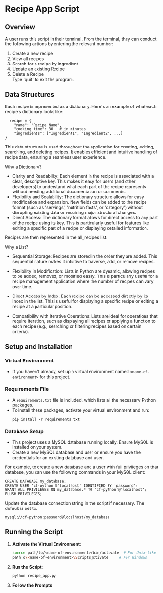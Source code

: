 # Recipe App Script

## Overview

A user runs this script in their terminal. From the terminal, they can conduct the following actions by entering the relevant number:

1. Create a new recipe
2. View all recipes
3. Search for a recipe by ingredient
4. Update an existing Recipe
5. Delete a Recipe\
   Type 'quit' to exit the program.

## Data Structures

Each recipe is represented as a dictionary. Here's an example of what each recipe's dictionary looks like:

```
  recipe = {
    "name": "Recipe Name",
    "cooking_time": 30,  # in minutes
    "ingredients": ["Ingredient1", "Ingredient2", ...]
}

```

This data structure is used throughout the application for creating, editing, searching, and deleting recipes. It enables efficient and intuitive handling of recipe data, ensuring a seamless user experience.

Why a Dictionary?

- Clarity and Readability: Each element in the recipe is associated with a clear, descriptive key. This makes it easy for users (and other developers) to understand what each part of the recipe represents without needing additional documentation or comments.
- Flexibility and Scalability: The dictionary structure allows for easy modification and expansion. New fields can be added to the recipe format (such as 'servings', 'nutrition facts', or 'category') without disrupting existing data or requiring major structural changes.
- Direct Access: The dictionary format allows for direct access to any part of the recipe using its key. This is particularly useful for features like editing a specific part of a recipe or displaying detailed information.

Recipes are then represented in the all_recipes list.

Why a List?

- Sequential Storage: Recipes are stored in the order they are added. This sequential nature makes it intuitive to traverse, add, or remove recipes.

- Flexibility in Modification: Lists in Python are dynamic, allowing recipes to be added, removed, or modified easily. This is particularly useful for a recipe management application where the number of recipes can vary over time.

- Direct Access by Index: Each recipe can be accessed directly by its index in the list. This is useful for displaying a specific recipe or editing a recipe at a particular position.

- Compatibility with Iterative Operations: Lists are ideal for operations that require iteration, such as displaying all recipes or applying a function to each recipe (e.g., searching or filtering recipes based on certain criteria).

## Setup and Installation

### Virtual Environment

- If you haven't already, set up a virtual environment named `<name-of-environment>` for this project.

### Requirements File

- A `requirements.txt` file is included, which lists all the necessary Python packages.
- To install these packages, activate your virtual environment and run:
  ```
  pip install -r requirements.txt
  ```

### Database Setup

- This project uses a MySQL database running locally. Ensure MySQL is installed on your system.
- Create a new MySQL database and user or ensure you have the credentials for an existing database and user.

For example, to create a new database and a user with full privileges on that database, you can use the following commands in your MySQL client:

```
CREATE DATABASE my_database;
CREATE USER 'cf-python'@'localhost' IDENTIFIED BY 'password';
GRANT ALL PRIVILEGES ON my_database.* TO 'cf-python'@'localhost';
FLUSH PRIVILEGES;
```

Update the database connection string in the script if necessary. The default is set to:

```
mysql://cf-python:password@localhost/my_database
```

## Running the Script

1. **Activate the Virtual Environment**:

   ```bash
   source path/to/<name-of-environment>/bin/activate  # For Unix-like systems
   path	o\<name-of-environment>\Scriptsctivate     # For Windows
   ```

2. **Run the Script**:

   ```bash
   python recipe_app.py
   ```

3. **Follow the Prompts**
